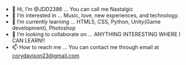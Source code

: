 - 👋 Hi, I’m @JDD2386 ... You can call me Nastalgic
- 👀 I’m interested in ... Music, love, new experiences, and technology.
- 🌱 I’m currently learning ... HTML5, CSS, Python, Unity(Game development), Photoshop
- 💞️ I’m looking to collaborate on ... ANYTHING INTERESTING WHERE I CAN LEARN!!
- 📫 How to reach me ... You can contact me through email at corydavison23@gmail.com

<!---
JDD2386/JDD2386 is a ✨ special ✨ repository because its `README.md` (this file) appears on your GitHub profile.
You can click the Preview link to take a look at your changes.
--->
